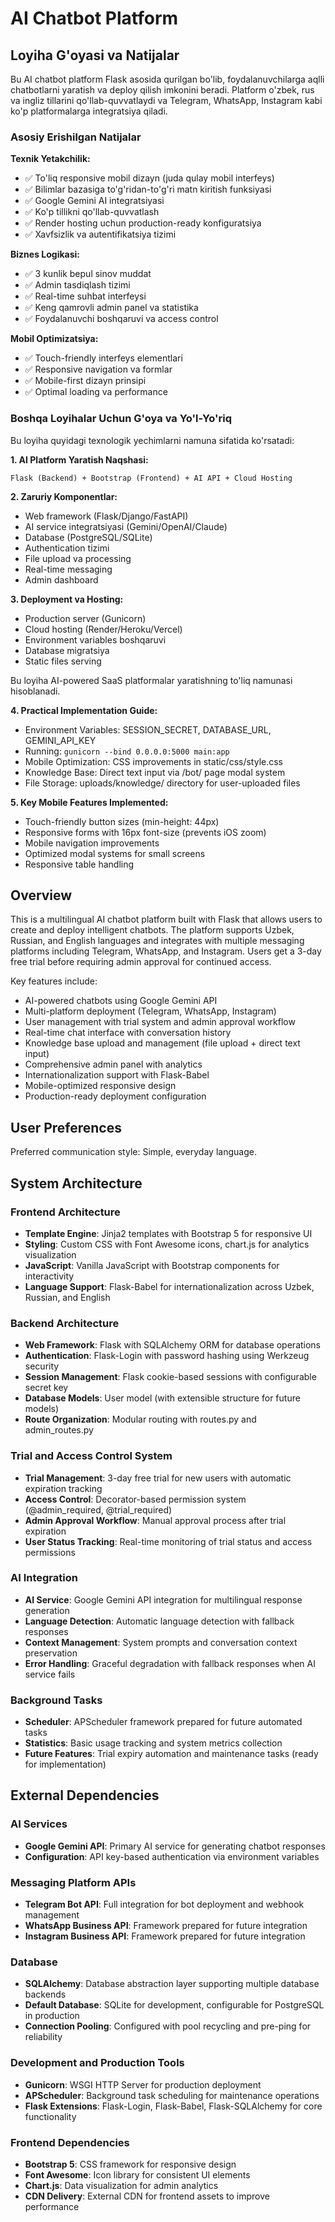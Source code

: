 # AI Chatbot Platform

## Loyiha G'oyasi va Natijalar

Bu AI chatbot platform Flask asosida qurilgan bo'lib, foydalanuvchilarga aqlli chatbotlarni yaratish va deploy qilish imkonini beradi. Platform o'zbek, rus va ingliz tillarini qo'llab-quvvatlaydi va Telegram, WhatsApp, Instagram kabi ko'p platformalarga integratsiya qiladi.

### Asosiy Erishilgan Natijalar

**Texnik Yetakchilik:**
- ✅ To'liq responsive mobil dizayn (juda qulay mobil interfeys)
- ✅ Bilimlar bazasiga to'g'ridan-to'g'ri matn kiritish funksiyasi
- ✅ Google Gemini AI integratsiyasi
- ✅ Ko'p tillikni qo'llab-quvvatlash
- ✅ Render hosting uchun production-ready konfiguratsiya
- ✅ Xavfsizlik va autentifikatsiya tizimi

**Biznes Logikasi:**
- ✅ 3 kunlik bepul sinov muddat
- ✅ Admin tasdiqlash tizimi
- ✅ Real-time suhbat interfeysi
- ✅ Keng qamrovli admin panel va statistika
- ✅ Foydalanuvchi boshqaruvi va access control

**Mobil Optimizatsiya:**
- ✅ Touch-friendly interfeys elementlari
- ✅ Responsive navigation va formlar
- ✅ Mobile-first dizayn prinsipi
- ✅ Optimal loading va performance

### Boshqa Loyihalar Uchun G'oya va Yo'l-Yo'riq

Bu loyiha quyidagi texnologik yechimlarni namuna sifatida ko'rsatadi:

**1. AI Platform Yaratish Naqshasi:**
```
Flask (Backend) + Bootstrap (Frontend) + AI API + Cloud Hosting
```

**2. Zaruriy Komponentlar:**
- Web framework (Flask/Django/FastAPI)
- AI service integratsiyasi (Gemini/OpenAI/Claude)
- Database (PostgreSQL/SQLite)
- Authentication tizimi
- File upload va processing
- Real-time messaging
- Admin dashboard

**3. Deployment va Hosting:**
- Production server (Gunicorn)
- Cloud hosting (Render/Heroku/Vercel)
- Environment variables boshqaruvi
- Database migratsiya
- Static files serving

Bu loyiha AI-powered SaaS platformalar yaratishning to'liq namunasi hisoblanadi.

**4. Practical Implementation Guide:**
- Environment Variables: SESSION_SECRET, DATABASE_URL, GEMINI_API_KEY
- Running: `gunicorn --bind 0.0.0.0:5000 main:app`
- Mobile Optimization: CSS improvements in static/css/style.css
- Knowledge Base: Direct text input via /bot/<id> page modal system
- File Storage: uploads/knowledge/ directory for user-uploaded files

**5. Key Mobile Features Implemented:**
- Touch-friendly button sizes (min-height: 44px)
- Responsive forms with 16px font-size (prevents iOS zoom)
- Mobile navigation improvements
- Optimized modal systems for small screens
- Responsive table handling

## Overview

This is a multilingual AI chatbot platform built with Flask that allows users to create and deploy intelligent chatbots. The platform supports Uzbek, Russian, and English languages and integrates with multiple messaging platforms including Telegram, WhatsApp, and Instagram. Users get a 3-day free trial before requiring admin approval for continued access.

Key features include:
- AI-powered chatbots using Google Gemini API
- Multi-platform deployment (Telegram, WhatsApp, Instagram)
- User management with trial system and admin approval workflow
- Real-time chat interface with conversation history
- Knowledge base upload and management (file upload + direct text input)
- Comprehensive admin panel with analytics
- Internationalization support with Flask-Babel
- Mobile-optimized responsive design
- Production-ready deployment configuration

## User Preferences

Preferred communication style: Simple, everyday language.

## System Architecture

### Frontend Architecture
- **Template Engine**: Jinja2 templates with Bootstrap 5 for responsive UI
- **Styling**: Custom CSS with Font Awesome icons, chart.js for analytics visualization
- **JavaScript**: Vanilla JavaScript with Bootstrap components for interactivity
- **Language Support**: Flask-Babel for internationalization across Uzbek, Russian, and English

### Backend Architecture
- **Web Framework**: Flask with SQLAlchemy ORM for database operations
- **Authentication**: Flask-Login with password hashing using Werkzeug security
- **Session Management**: Flask cookie-based sessions with configurable secret key
- **Database Models**: User model (with extensible structure for future models)
- **Route Organization**: Modular routing with routes.py and admin_routes.py

### Trial and Access Control System
- **Trial Management**: 3-day free trial for new users with automatic expiration tracking
- **Access Control**: Decorator-based permission system (@admin_required, @trial_required)
- **Admin Approval Workflow**: Manual approval process after trial expiration
- **User Status Tracking**: Real-time monitoring of trial status and access permissions

### AI Integration
- **AI Service**: Google Gemini API integration for multilingual response generation
- **Language Detection**: Automatic language detection with fallback responses
- **Context Management**: System prompts and conversation context preservation
- **Error Handling**: Graceful degradation with fallback responses when AI service fails

### Background Tasks
- **Scheduler**: APScheduler framework prepared for future automated tasks
- **Statistics**: Basic usage tracking and system metrics collection
- **Future Features**: Trial expiry automation and maintenance tasks (ready for implementation)

## External Dependencies

### AI Services
- **Google Gemini API**: Primary AI service for generating chatbot responses
- **Configuration**: API key-based authentication via environment variables

### Messaging Platform APIs
- **Telegram Bot API**: Full integration for bot deployment and webhook management
- **WhatsApp Business API**: Framework prepared for future integration
- **Instagram Business API**: Framework prepared for future integration

### Database
- **SQLAlchemy**: Database abstraction layer supporting multiple database backends
- **Default Database**: SQLite for development, configurable for PostgreSQL in production
- **Connection Pooling**: Configured with pool recycling and pre-ping for reliability

### Development and Production Tools
- **Gunicorn**: WSGI HTTP Server for production deployment
- **APScheduler**: Background task scheduling for maintenance operations
- **Flask Extensions**: Flask-Login, Flask-Babel, Flask-SQLAlchemy for core functionality

### Frontend Dependencies
- **Bootstrap 5**: CSS framework for responsive design
- **Font Awesome**: Icon library for consistent UI elements
- **Chart.js**: Data visualization for admin analytics
- **CDN Delivery**: External CDN for frontend assets to improve performance